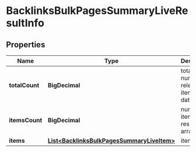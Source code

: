 

# BacklinksBulkPagesSummaryLiveResultInfo


## Properties

| Name | Type | Description | Notes |
|------------ | ------------- | ------------- | -------------|
|**totalCount** | **BigDecimal** | total number of relevant items in the database |  [optional] |
|**itemsCount** | **BigDecimal** | number of items in the results array |  [optional] |
|**items** | [**List&lt;BacklinksBulkPagesSummaryLiveItem&gt;**](BacklinksBulkPagesSummaryLiveItem.md) | items array |  [optional] |



